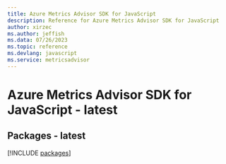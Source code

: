 ```yaml
---
title: Azure Metrics Advisor SDK for JavaScript
description: Reference for Azure Metrics Advisor SDK for JavaScript
author: xirzec
ms.author: jeffish
ms.data: 07/26/2023
ms.topic: reference
ms.devlang: javascript
ms.service: metricsadvisor
---
```

# Azure Metrics Advisor SDK for JavaScript - latest
## Packages - latest
[!INCLUDE [packages](metrics-advisor-index.md)]